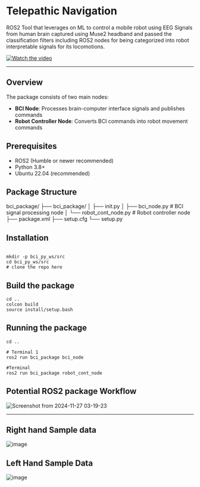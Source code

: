 # Telepathic Navigation
ROS2 Tool that leverages on ML to control a mobile robot using EEG Signals from human brain captured using Muse2 headband and passed the classification filters including ROS2 nodes for being categorized into robot interpretable signals for its locomotions. 

[![Watch the video](https://via.placeholder.com/500)](https://drive.google.com/file/d/11Xi9w9rxSH7TQ3aWLNLaZWAVFkjOsF50/view?usp=sharing)

---

## Overview

The package consists of two main nodes:
- **BCI Node**: Processes brain-computer interface signals and publishes commands
- **Robot Controller Node**: Converts BCI commands into robot movement commands

## Prerequisites

- ROS2 (Humble or newer recommended)
- Python 3.8+
- Ubuntu 22.04 (recommended)

## Package Structure

bci_package/
├── bci_package/
│ ├── init.py
│ ├── bci_node.py # BCI signal processing node
│ └── robot_cont_node.py # Robot controller node
├── package.xml
├── setup.cfg
└── setup.py

## Installation

```

mkdir -p bci_py_ws/src
cd bci_py_ws/src
# clone the repo here

```
## Build the package

```
cd ..
colcon build
source install/setup.bash
```
## Running the package

```
cd ..

# Terminal 1
ros2 run bci_package bci_node

#Terminal
ros2 run bci_package robot_cont_node

```

## Potential ROS2 package Workflow

![Screenshot from 2024-11-27 03-19-23](https://github.com/user-attachments/assets/e3f2f6b0-fd9d-4392-9f0f-13c6598b5c43)

---

## Right hand Sample data
![image](https://github.com/user-attachments/assets/51246e3d-29a7-4829-9b88-26f35c698826)

## Left Hand Sample Data
![image](https://github.com/user-attachments/assets/e3ef8de6-65ec-4b8d-b6c2-66e1d30c2418)
